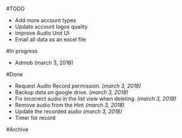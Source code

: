 #TODO
- Add more account types
- Update account logos quality
- Improve Audio Unit UI
- Email all data as an excel file

#In progress
- Admob (march 3, 2018)


#Done
- Request Audio Record permission. _(march 3, 2018)_
- Backup data on google drive. _(march 3, 2018)_
- Fix incorrect audio in the list view when deleting. _(march 3, 2018)_
- Remove audio from the Hint _(march 3, 2018)_
- Update the recorded audio _(march 3, 2018)_
- Timer for record


#Archive